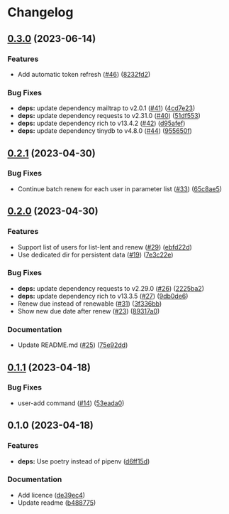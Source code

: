 # Changelog

## [0.3.0](https://github.com/thinkJD/bibli-o-mat/compare/v0.2.1...v0.3.0) (2023-06-14)


### Features

* Add automatic token refresh ([#46](https://github.com/thinkJD/bibli-o-mat/issues/46)) ([8232fd2](https://github.com/thinkJD/bibli-o-mat/commit/8232fd2782fdd87b91c39755eb7f8a4f27181aa2))


### Bug Fixes

* **deps:** update dependency mailtrap to v2.0.1 ([#41](https://github.com/thinkJD/bibli-o-mat/issues/41)) ([4cd7e23](https://github.com/thinkJD/bibli-o-mat/commit/4cd7e23a6e8d7a2e9dd271336603b06c6d051c09))
* **deps:** update dependency requests to v2.31.0 ([#40](https://github.com/thinkJD/bibli-o-mat/issues/40)) ([51df553](https://github.com/thinkJD/bibli-o-mat/commit/51df55380d2729c523bb5c3c89eafa1f87f1f0b7))
* **deps:** update dependency rich to v13.4.2 ([#42](https://github.com/thinkJD/bibli-o-mat/issues/42)) ([d95afef](https://github.com/thinkJD/bibli-o-mat/commit/d95afef453106757065947debe65e71973b68a40))
* **deps:** update dependency tinydb to v4.8.0 ([#44](https://github.com/thinkJD/bibli-o-mat/issues/44)) ([955650f](https://github.com/thinkJD/bibli-o-mat/commit/955650f858bc8dcfc86633a4ce779612dad20b6c))

## [0.2.1](https://github.com/thinkJD/bibli-o-mat/compare/v0.2.0...v0.2.1) (2023-04-30)


### Bug Fixes

* Continue batch renew for each user in parameter list ([#33](https://github.com/thinkJD/bibli-o-mat/issues/33)) ([65c8ae5](https://github.com/thinkJD/bibli-o-mat/commit/65c8ae5a5f15173776ccbed3ab30f8f1ba072eca))

## [0.2.0](https://github.com/thinkJD/bibli-o-mat/compare/v0.1.1...v0.2.0) (2023-04-30)


### Features

* Support list of users for list-lent and renew ([#29](https://github.com/thinkJD/bibli-o-mat/issues/29)) ([ebfd22d](https://github.com/thinkJD/bibli-o-mat/commit/ebfd22d1eb1b9321cfe27323d13414899a8fd08d))
* Use dedicated dir for persistent data ([#19](https://github.com/thinkJD/bibli-o-mat/issues/19)) ([7e3c22e](https://github.com/thinkJD/bibli-o-mat/commit/7e3c22efdb56233252e4dbf8c91f42c8778e94e6))


### Bug Fixes

* **deps:** update dependency requests to v2.29.0 ([#26](https://github.com/thinkJD/bibli-o-mat/issues/26)) ([2225ba2](https://github.com/thinkJD/bibli-o-mat/commit/2225ba295316c111cd27c75e329997072f08bdfc))
* **deps:** update dependency rich to v13.3.5 ([#27](https://github.com/thinkJD/bibli-o-mat/issues/27)) ([9db0de6](https://github.com/thinkJD/bibli-o-mat/commit/9db0de67d167be985646a313e05bb75788f7014d))
* Renew due instead of renewable ([#31](https://github.com/thinkJD/bibli-o-mat/issues/31)) ([3f336bb](https://github.com/thinkJD/bibli-o-mat/commit/3f336bbcf23fe24ba077328b009b0b564aa609d9))
* Show new due date after renew ([#23](https://github.com/thinkJD/bibli-o-mat/issues/23)) ([89317a0](https://github.com/thinkJD/bibli-o-mat/commit/89317a05428791aaae1a772608970e78fd5b2309))


### Documentation

* Update README.md ([#25](https://github.com/thinkJD/bibli-o-mat/issues/25)) ([75e92dd](https://github.com/thinkJD/bibli-o-mat/commit/75e92dd58bf9e98f2daf823470e3a09118c396c4))

## [0.1.1](https://github.com/thinkJD/bibli-o-mat/compare/v0.1.0...v0.1.1) (2023-04-18)


### Bug Fixes

* user-add command ([#14](https://github.com/thinkJD/bibli-o-mat/issues/14)) ([53eada0](https://github.com/thinkJD/bibli-o-mat/commit/53eada09ce32b3b682e7373577d739f01ddf140d))

## 0.1.0 (2023-04-18)


### Features

* **deps:** Use poetry instead of pipenv ([d6ff15d](https://github.com/thinkJD/bibli-o-mat/commit/d6ff15d0ab2a969008fd4120b14d46de17349243))


### Documentation

* Add licence ([de39ec4](https://github.com/thinkJD/bibli-o-mat/commit/de39ec4b0f907f629779fe46aaf1f883da5f4bb6))
* Update readme ([b488775](https://github.com/thinkJD/bibli-o-mat/commit/b4887755c2d1ec4b63d4a23468c4fd6576099f0a))
